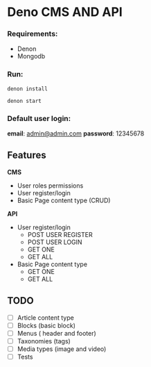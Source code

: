 # Deno CMS AND API

### Requirements:

* Denon
* Mongodb

### Run:

```shell
denon install
```

```shell
denon start
```

### Default user login:

**email**: admin@admin.com
**password**: 12345678

## Features

**CMS**
* User roles permissions
* User register/login
* Basic Page content type (CRUD)

**API**
* User register/login
	* POST USER REGISTER
	* POST USER LOGIN
	* GET ONE
	* GET ALL
* Basic Page content type 
	* GET ONE
	* GET ALL

## TODO

- [ ] Article content type
- [ ] Blocks (basic block)
- [ ] Menus ( header and footer)
- [ ] Taxonomies (tags)
- [ ] Media types (image and video)
- [ ] Tests
